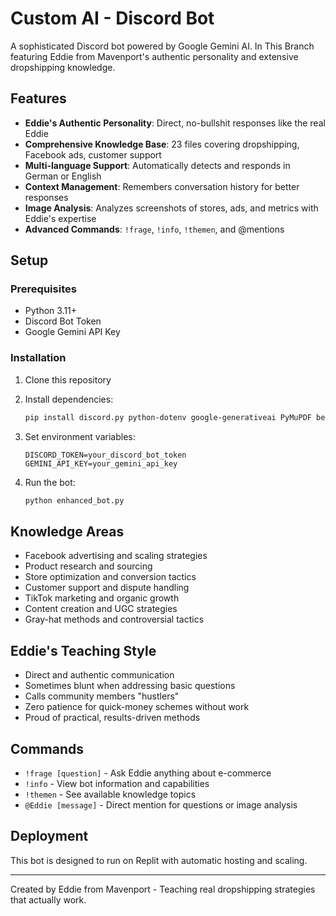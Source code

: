 # Custom AI - Discord Bot

A sophisticated Discord bot powered by Google Gemini AI. In This Branch featuring Eddie from Mavenport's authentic personality and extensive dropshipping knowledge.

## Features

- **Eddie's Authentic Personality**: Direct, no-bullshit responses like the real Eddie
- **Comprehensive Knowledge Base**: 23 files covering dropshipping, Facebook ads, customer support
- **Multi-language Support**: Automatically detects and responds in German or English
- **Context Management**: Remembers conversation history for better responses
- **Image Analysis**: Analyzes screenshots of stores, ads, and metrics with Eddie's expertise
- **Advanced Commands**: `!frage`, `!info`, `!themen`, and @mentions

## Setup

### Prerequisites
- Python 3.11+
- Discord Bot Token
- Google Gemini API Key

### Installation

1. Clone this repository
2. Install dependencies:
   ```bash
   pip install discord.py python-dotenv google-generativeai PyMuPDF beautifulsoup4 aiohttp
   ```

3. Set environment variables:
   ```
   DISCORD_TOKEN=your_discord_bot_token
   GEMINI_API_KEY=your_gemini_api_key
   ```

4. Run the bot:
   ```bash
   python enhanced_bot.py
   ```

## Knowledge Areas

- Facebook advertising and scaling strategies
- Product research and sourcing
- Store optimization and conversion tactics
- Customer support and dispute handling
- TikTok marketing and organic growth
- Content creation and UGC strategies
- Gray-hat methods and controversial tactics

## Eddie's Teaching Style

- Direct and authentic communication
- Sometimes blunt when addressing basic questions
- Calls community members "hustlers"
- Zero patience for quick-money schemes without work
- Proud of practical, results-driven methods

## Commands

- `!frage [question]` - Ask Eddie anything about e-commerce
- `!info` - View bot information and capabilities
- `!themen` - See available knowledge topics
- `@Eddie [message]` - Direct mention for questions or image analysis

## Deployment

This bot is designed to run on Replit with automatic hosting and scaling.

---

Created by Eddie from Mavenport - Teaching real dropshipping strategies that actually work.
